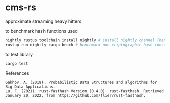 # cms-rs

approximate streaming heavy hitters

to benchmark hash functions used
```bash
nightly rustup toolchain install nightly # install nightly channel (benches only come with non stable channel)
rustup run nightly cargo bench # benchmark non-criptographic hash functions used
```

to test library
```bash
cargo test
```




References
```
Gakhov, A. (2019). Probabilistic Data Structures and algorithms for Big Data Applications.
Lu, F. (2021). rust-fasthash Version (0.4.0). rust-fasthash. Retrieved January 20, 2022, from https://github.com/flier/rust-fasthash. 
```
